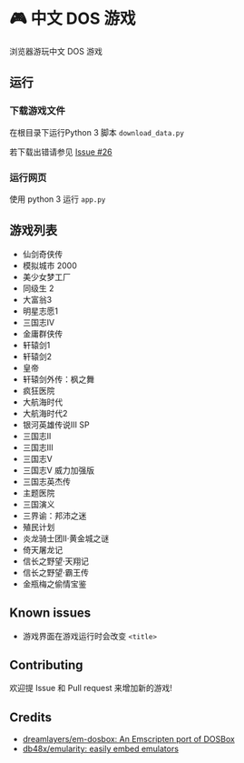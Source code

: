 # 🎮 中文 DOS 游戏

浏览器游玩中文 DOS 游戏

## 运行

### 下载游戏文件

在根目录下运行Python 3 脚本 `download_data.py`

若下载出错请参见 [Issue #26](https://github.com/rwv/chinese-dos-games/issues/26)

### 运行网页

使用 python 3 运行 `app.py`

## 游戏列表

* 仙剑奇侠传
* 模拟城市 2000
* 美少女梦工厂
* 同级生 2
* 大富翁3
* 明星志愿1
* 三国志IV
* 金庸群侠传
* 轩辕剑1
* 轩辕剑2
* 皇帝
* 轩辕剑外传：枫之舞
* 疯狂医院
* 大航海时代
* 大航海时代2
* 银河英雄传说III SP
* 三国志II
* 三国志III
* 三国志V
* 三国志V 威力加强版
* 三国志英杰传
* 主题医院
* 三国演义
* 三界谕：邦沛之迷
* 殖民计划
* 炎龙骑士团II‧黄金城之谜
* 倚天屠龙记
* 信长之野望·天翔记
* 信长之野望·霸王传
* 金瓶梅之偷情宝鉴


## Known issues

* 游戏界面在游戏运行时会改变 `<title>`

## Contributing

欢迎提 Issue 和 Pull request 来增加新的游戏!

## Credits

* [dreamlayers/em-dosbox: An Emscripten port of DOSBox](https://github.com/dreamlayers/em-dosbox)
* [db48x/emularity: easily embed emulators](https://github.com/db48x/emularity)